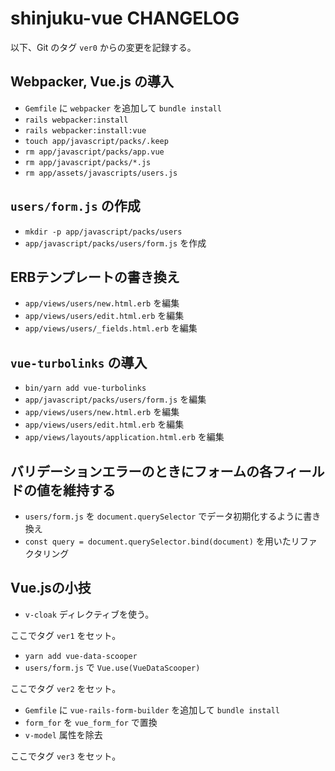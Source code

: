 shinjuku-vue CHANGELOG
======================

以下、Git のタグ `ver0` からの変更を記録する。

## Webpacker, Vue.js の導入

* `Gemfile` に `webpacker` を追加して `bundle install`
* `rails webpacker:install`
* `rails webpacker:install:vue`
* `touch app/javascript/packs/.keep`
* `rm app/javascript/packs/app.vue`
* `rm app/javascript/packs/*.js`
* `rm app/assets/javascripts/users.js`

## `users/form.js` の作成

* `mkdir -p app/javascript/packs/users`
* `app/javascript/packs/users/form.js` を作成

## ERBテンプレートの書き換え

* `app/views/users/new.html.erb` を編集
* `app/views/users/edit.html.erb` を編集
* `app/views/users/_fields.html.erb` を編集

## `vue-turbolinks` の導入

* `bin/yarn add vue-turbolinks`
* `app/javascript/packs/users/form.js` を編集
* `app/views/users/new.html.erb` を編集
* `app/views/users/edit.html.erb` を編集
* `app/views/layouts/application.html.erb` を編集

## バリデーションエラーのときにフォームの各フィールドの値を維持する

* `users/form.js` を `document.querySelector` でデータ初期化するように書き換え
* `const query = document.querySelector.bind(document)` を用いたリファクタリング

## Vue.jsの小技

* `v-cloak` ディレクティブを使う。

ここでタグ `ver1` をセット。

* `yarn add vue-data-scooper`
* `users/form.js` で `Vue.use(VueDataScooper)`

ここでタグ `ver2` をセット。

* `Gemfile` に `vue-rails-form-builder` を追加して `bundle install`
* `form_for` を `vue_form_for` で置換
* `v-model` 属性を除去

ここでタグ `ver3` をセット。
